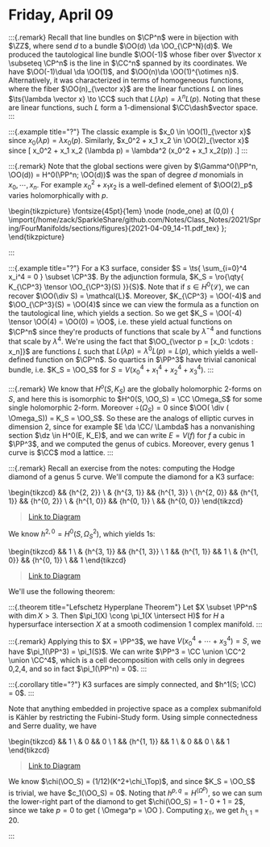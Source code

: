 # Friday, April 09


:::{.remark}
Recall that line bundles on $\CP^n$ were in bijection with $\ZZ$, where send $d$ to a bundle $\OO(d) \da \OO_{\CP^N}(d)$.
We produced the tautological line bundle $\OO(-1)$ whose fiber over $\vector x \subseteq \CP^n$ is the line in $\CC^n$ spanned by its coordinates. 
We have $\OO(-1)\dual \da \OO(1)$, and $\OO(n)\da \OO(1)^{\otimes n}$.
Alternatively, it was characterized in terms of homogeneous functions, where the fiber $\OO(n)_{\vector x}$ are the linear functions $L$ on lines $\ts{\lambda \vector x} \to \CC$ such that $L(\lambda p) = \lambda^n L(p)$.
Noting that these are linear functions, such $L$ form a 1-dimensional $\CC\dash$vector space.
:::


:::{.example title="?"}
The classic example is $x_0 \in \OO(1)_{\vector x}$ since $x_0( \lambda p) = \lambda x_0 (p)$.
Similarly, $x_0^2 + x_1 x_2 \in \OO(2)_{\vector x}$ since 
\[
x_0^2 + x_1 x_2 (\lambda p) = \lambda^2 (x_0^2 + x_1 x_2(p))
.\]
:::


:::{.remark}
Note that the global sections were given by $\Gamma^0(\PP^n, \OO(d)) = H^0(\PP^n; \OO(d))$ was the span of degree $d$ monomials in $x_0, \cdots, x_n$.
For example $x_0^2 + x_1 x_2$ is a well-defined element of $\OO(2)_p$ varies holomorphically with $p$.

\begin{tikzpicture}
\fontsize{45pt}{1em} 
\node (node_one) at (0,0) { \import{/home/zack/SparkleShare/github.com/Notes/Class_Notes/2021/Spring/FourManifolds/sections/figures}{2021-04-09_14-11.pdf_tex} };
\end{tikzpicture}


:::




:::{.example title="?"}
For a K3 surface, consider $S = \ts{ \sum_{i=0}^4 x_i^4 = 0 } \subset \CP^3$.
By the adjunction formula, $K_S = \ro{\qty{ K_{\CP^3} \tensor \OO_{\CP^3}(S) }}{S}$.
Note that if $s\in H^0(\mathcal{L})$, we can recover $\OO(\div S) = \mathcal{L}$. 
Moreover, $K_{\CP^3} = \OO(-4)$ and $\OO_{\CP^3}(S) = \OO(4)$ since we can view the formula as a function on the tautological line, which yields a section.
So we get $K_S = \OO(-4) \tensor \OO(4) = \OO(0) = \OO$, i.e. these yield actual functions on $\CP^n$ since they're products of functions that scale by $\lambda^{-4}$ and functions that scale by $\lambda^4$.
We're using the fact that $\OO_{\vector p = [x_0: \cdots : x_n]}$ are functions $L$ such that $L(\lambda p) = \lambda^0 L(p) = L(p)$, which yields a well-defined function on $\CP^n$.
So quartics in $\PP^3$ have trivial canonical bundle, i.e. $K_S = \OO_S$ for $S = V(x_0^4 + x_1^4 + x_2^4 + x_3^4)$.
:::


:::{.remark}
We know that $H^o(S, K_S)$ are the globally holomorphic 2-forms on $S$, and here this is isomorphic to $H^0(S, \OO_S) = \CC \Omega_S$ for some single holomorphic 2-form.
Moreover $\div (\Omega_S) = 0$ since $\OO( \div ( \Omega_S)) = K_S = \OO_S$.
So these are the analogs of elliptic curves in dimension 2, since for example $E \da \CC/ \Lambda$ has a nonvanishing section $\dz \in H^0(E, K_E)$, and we can write $E = V(f)$ for $f$ a cubic in $\PP^3$, and we computed the genus of cubics.
Moreover, every genus 1 curve is $\CC$ mod a lattice.
:::


:::{.remark}
Recall an exercise from the notes: computing the Hodge diamond of a genus 5 curve.
We'll compute the diamond for a K3 surface:

\begin{tikzcd}
	&& {h^{2, 2}} \\
	& {h^{3, 1}} && {h^{1, 3}} \\
	{h^{2, 0}} && {h^{1, 1}} && {h^{0, 2}} \\
	& {h^{1, 0}} && {h^{0, 1}} \\
	&& {h^{0, 0}}
\end{tikzcd}

> [Link to Diagram](https://q.uiver.app/?q=WzAsOSxbMiwwLCJoXnsyLCAyfSJdLFsxLDEsImheezMsIDF9Il0sWzMsMSwiaF57MSwgM30iXSxbMCwyLCJoXnsyLCAwfSJdLFsyLDIsImheezEsIDF9Il0sWzQsMiwiaF57MCwgMn0iXSxbMSwzLCJoXnsxLCAwfSJdLFszLDMsImheezAsIDF9Il0sWzIsNCwiaF57MCwgMH0iXV0=)


We know $h^{2, 0} = H^0( S, \Omega_S^2)$, which yields 1s:

\begin{tikzcd}
	&& 1 \\
	& {h^{3, 1}} && {h^{1, 3}} \\
	1 && {h^{1, 1}} && 1 \\
	& {h^{1, 0}} && {h^{0, 1}} \\
	&& 1
\end{tikzcd}

> [Link to Diagram](https://q.uiver.app/?q=WzAsOSxbMiwwLCIxIl0sWzEsMSwiaF57MywgMX0iXSxbMywxLCJoXnsxLCAzfSJdLFswLDIsIjEiXSxbMiwyLCJoXnsxLCAxfSJdLFs0LDIsIjEiXSxbMSwzLCJoXnsxLCAwfSJdLFszLDMsImheezAsIDF9Il0sWzIsNCwiMSJdXQ==)

We'll use the following theorem:


:::{.theorem title="Lefschetz Hyperplane Theorem"}
Let $X \subset \PP^n$ with $\dim X > 3$.
Then $\pi_1(X) \cong \pi_1(X \intersect H)$ for $H$ a hypersurface intersection $X$ at a smooth codimension 1 complex manifold.
:::

:::{.remark}
Applying this to $X = \PP^3$, we have $V(x_0^4 + \cdots + x_3^4) = S$, we have $\pi_1(\PP^3) = \pi_1(S)$.
We can write $\PP^3 = \CC \union \CC^2 \union \CC^4$, which is a cell decomposition with cells only in degrees 0,2,4, and so in fact $\pi_1(\PP^n) = 0$.
:::


:::{.corollary title="?"}
K3 surfaces are simply connected, and $h^1(S; \CC) = 0$.
:::

Note that anything embedded in projective space as a complex submanifold is Kähler by restricting the Fubini-Study form.
Using simple connectedness and Serre duality, we have

\begin{tikzcd}
	&& 1 \\
	& 0 && 0 \\
	1 && {h^{1, 1}} && 1 \\
	& 0 && 0 \\
	&& 1
\end{tikzcd}

> [Link to Diagram](https://q.uiver.app/?q=WzAsOSxbMiwwLCIxIl0sWzEsMSwiMCJdLFszLDEsIjAiXSxbMCwyLCIxIl0sWzIsMiwiaF57MSwgMX0iXSxbNCwyLCIxIl0sWzEsMywiMCJdLFszLDMsIjAiXSxbMiw0LCIxIl1d)

We know $\chi(\OO_S) = (1/12)(K^2+\chi_\Top)$, and since $K_S = \OO_S$ is trivial, we have $c_1(\OO_S) = 0$.
Noting that $h^{p, q} = H^( \Omega^p)$, so we can sum the lower-right part of the diamond to get $\chi(\OO_S) = 1 - 0 + 1 = 2$, since we take $p=0$ to get \( \Omega^p = \OO \).
Computing $\chi_\Top$, we get $h_{1, 1} = 20$.






:::




